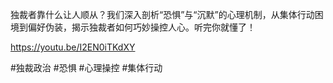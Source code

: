 独裁者靠什么让人顺从？我们深入剖析“恐惧”与“沉默”的心理机制，从集体行动困境到偏好伪装，揭示独裁者如何巧妙操控人心。听完你就懂了！

https://youtu.be/I2EN0iTKdXY

#独裁政治 #恐惧 #心理操控 #集体行动